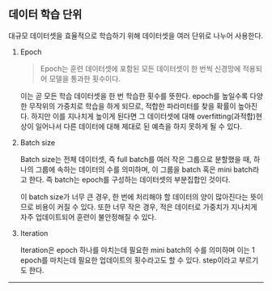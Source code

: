 ## 데이터 학습 단위

대규모 데이터셋을 효율적으로 학습하기 위해 데이터셋을 여러 단위로 나누어 사용한다.

1. Epoch

   > Epoch는 훈련 데이터셋에 포함된 모든 데이터셋이 한 번씩 신경망에 적용되어 모델을 통과한 횟수이다.

   이는 곧 모든 학습 데이터셋을 한 번 학습한 횟수를 뜻한다. epoch를 높일수록 다양한 무작위의 가중치로 학습을 하게 되므로, 적합한 파라미터를 찾을 확률이 높아진다. 하지만 이를 지나치게 높이게 된다면 그 데이터셋에 대해 overfitting(과적합)현상이 일어나서 다른 데이터에 대해 제대로 된 예측을 하지 못하게 될 수 있다.

2. Batch size

   Batch size는 전체 데이터셋, 즉 full batch를 여러 작은 그룹으로 분할했을 때, 하나의 그룹에 속하는 데이터의 수를 의미하며, 이 그룹을 batch 혹은 mini batch라고 한다. 즉 batch는 epoch를 구성하는 데이터셋의 부분집합인 것이다.

   이 batch size가 너무 큰 경우, 한 번에 처리해야 할 데이터의 양이 많아진다는 뜻이므로 비용이 커질 수 있다. 또한 너무 작은 경우, 적은 데이터로 가중치가 지나치게 자주 업데이트되어 훈련이 불안정해질 수 있다.

3. Iteration

   Iteration은 epoch 하나를 마치는데 필요한 mini batch의 수를 의미하며 이는 1 epoch를 마치는데 필요한 업데이트의 횟수라고도 할 수 있다. step이라고 부르기도 한다.

---
